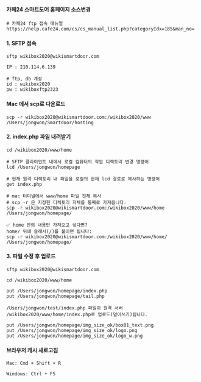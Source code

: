 #### 카페24 스마트도어 홈페이지 소스변경

```less
# 카페24 ftp 접속 매뉴얼
https://help.cafe24.com/cs/cs_manual_list.php?categoryIdx=185&man_no=
```

#### 1. SFTP 접속

```less
sftp wikibox2020@wikismartdoor.com

IP : 210.114.6.139

# ftp, db 계정
id : wikibox2020
pw : wikiboxftp2323
```

#### Mac 에서 scp로 다운로드
```less
scp -r wikibox2020@wikismartdoor.com:/wikibox2020/www /Users/jongwon/Smartdoor/hosting
```

#### 2. index.php 파일 내려받기

```less
cd /wikibox2020/www/home

# SFTP 클라이언트 내에서 로컬 컴퓨터의 작업 디렉토리 변경 명령어
lcd /Users/jongwon/homepage

# 현재 원격 디렉토리 내 파일을 로컬의 현재 lcd 경로로 복사하는 명령어
get index.php

# mac 터미널에서 www/home 파일 전체 복사
# scp -r 은 지정한 디렉토리 자체를 통째로 가져옵니다.
scp -r wikibox2020@wikismartdoor.com:/wikibox2020/www/home /Users/jongwon/homepage/

✅ home 안의 내용만 가져오고 싶다면?
home/ 뒤에 슬래시(/)를 붙이면 됩니다:
scp -r wikibox2020@wikismartdoor.com:/wikibox2020/www/home/ /Users/jongwon/homepage/
```

#### 3. 파일 수정 후 업로드

```less
sftp wikibox2020@wikismartdoor.com

cd /wikibox2020/www/home

put /Users/jongwon/homepage/index.php
put /Users/jongwon/homepage/tail.php

/Users/jongwon/test/index.php 파일이 원격 서버 /wikibox2020/www/home/index.php로 업로드(덮어쓰기)됩니다.

put /Users/jongwon/homepage/img_size_ok/box01_text.png
put /Users/jongwon/homepage/img_size_ok/logo.png
put /Users/jongwon/homepage/img_size_ok/logo_w.png
```

#### 브라우저 캐시 새로고침

```less
Mac: Cmd + Shift + R

Windows: Ctrl + F5
```





